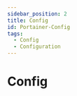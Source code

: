 ```yaml
---
sidebar_position: 2
title: Config
id: Portainer-Config
tags:
  - Config
  - Configuration
---
```


# Config
